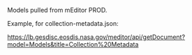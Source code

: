 Models pulled from mEditor PROD.

Example, for collection-metadata.json:

https://lb.gesdisc.eosdis.nasa.gov/meditor/api/getDocument?model=Models&title=Collection%20Metadata
